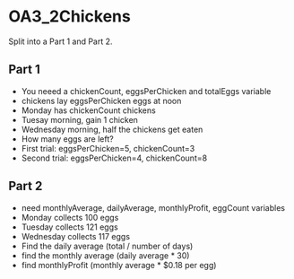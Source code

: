 # OA3_2Chickens
 
Split into a Part 1 and Part 2. 
## Part 1
- You neeed a chickenCount, eggsPerChicken and totalEggs variable
- chickens lay eggsPerChicken eggs at noon
- Monday has chickenCount chickens
- Tuesay morning, gain 1 chicken
- Wednesday morning, half the chickens get eaten
- How many eggs are left?
- First trial: eggsPerChicken=5, chickenCount=3
- Second trial: eggsPerChicken=4, chickenCount=8

## Part 2
- need monthlyAverage, dailyAverage, monthlyProfit, eggCount variables
- Monday collects 100 eggs
- Tuesday collects 121 eggs
- Wednesday collects 117 eggs
- Find the daily average (total / number of days)
- find the monthly average (daily average * 30)
- find monthlyProfit (monthly average * $0.18 per egg)

